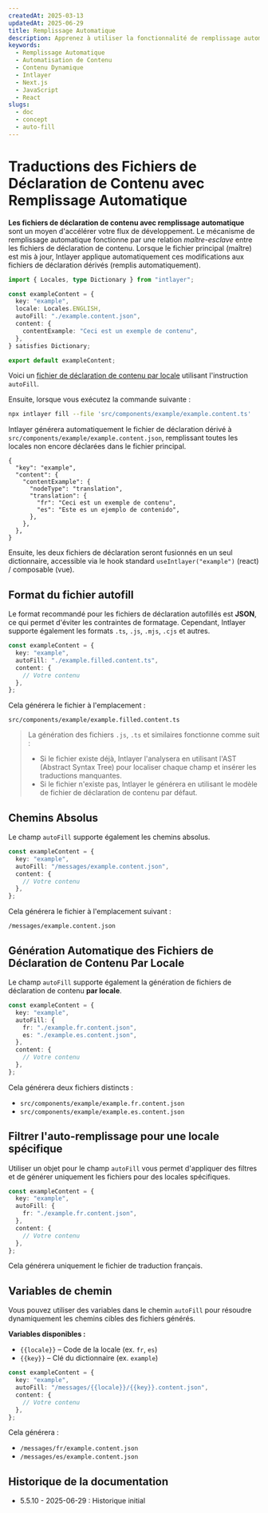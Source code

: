 ```yaml
---
createdAt: 2025-03-13
updatedAt: 2025-06-29
title: Remplissage Automatique
description: Apprenez à utiliser la fonctionnalité de remplissage automatique dans Intlayer pour peupler automatiquement le contenu basé sur des modèles prédéfinis. Suivez cette documentation pour implémenter efficacement les fonctionnalités de remplissage automatique dans votre projet.
keywords:
  - Remplissage Automatique
  - Automatisation de Contenu
  - Contenu Dynamique
  - Intlayer
  - Next.js
  - JavaScript
  - React
slugs:
  - doc
  - concept
  - auto-fill
---
```


# Traductions des Fichiers de Déclaration de Contenu avec Remplissage Automatique

**Les fichiers de déclaration de contenu avec remplissage automatique** sont un moyen d'accélérer votre flux de développement.
Le mécanisme de remplissage automatique fonctionne par une relation _maître-esclave_ entre les fichiers de déclaration de contenu. Lorsque le fichier principal (maître) est mis à jour, Intlayer applique automatiquement ces modifications aux fichiers de déclaration dérivés (remplis automatiquement).

```ts fileName="src/components/example/example.content.ts"
import { Locales, type Dictionary } from "intlayer";

const exampleContent = {
  key: "example",
  locale: Locales.ENGLISH,
  autoFill: "./example.content.json",
  content: {
    contentExample: "Ceci est un exemple de contenu",
  },
} satisfies Dictionary;

export default exampleContent;
```

Voici un [fichier de déclaration de contenu par locale](https://github.com/aymericzip/intlayer/blob/main/docs/docs/fr/per_locale_file.md) utilisant l'instruction `autoFill`.

Ensuite, lorsque vous exécutez la commande suivante :

```bash
npx intlayer fill --file 'src/components/example/example.content.ts'
```

Intlayer générera automatiquement le fichier de déclaration dérivé à `src/components/example/example.content.json`, remplissant toutes les locales non encore déclarées dans le fichier principal.

```json5 fileName="src/components/example/example.content.json"
{
  "key": "example",
  "content": {
    "contentExample": {
      "nodeType": "translation",
      "translation": {
        "fr": "Ceci est un exemple de contenu",
        "es": "Este es un ejemplo de contenido",
      },
    },
  },
}
```

Ensuite, les deux fichiers de déclaration seront fusionnés en un seul dictionnaire, accessible via le hook standard `useIntlayer("example")` (react) / composable (vue).

## Format du fichier autofill

Le format recommandé pour les fichiers de déclaration autofillés est **JSON**, ce qui permet d'éviter les contraintes de formatage. Cependant, Intlayer supporte également les formats `.ts`, `.js`, `.mjs`, `.cjs` et autres.

```ts fileName="src/components/example/example.content.ts"
const exampleContent = {
  key: "example",
  autoFill: "./example.filled.content.ts",
  content: {
    // Votre contenu
  },
};
```

Cela générera le fichier à l'emplacement :

```
src/components/example/example.filled.content.ts
```

> La génération des fichiers `.js`, `.ts` et similaires fonctionne comme suit :
>
> - Si le fichier existe déjà, Intlayer l'analysera en utilisant l'AST (Abstract Syntax Tree) pour localiser chaque champ et insérer les traductions manquantes.
> - Si le fichier n'existe pas, Intlayer le générera en utilisant le modèle de fichier de déclaration de contenu par défaut.

## Chemins Absolus

Le champ `autoFill` supporte également les chemins absolus.

```ts fileName="src/components/example/example.content.ts"
const exampleContent = {
  key: "example",
  autoFill: "/messages/example.content.json",
  content: {
    // Votre contenu
  },
};
```

Cela générera le fichier à l'emplacement suivant :

```
/messages/example.content.json
```

## Génération Automatique des Fichiers de Déclaration de Contenu Par Locale

Le champ `autoFill` supporte également la génération de fichiers de déclaration de contenu **par locale**.

```ts fileName="src/components/example/example.content.ts"
const exampleContent = {
  key: "example",
  autoFill: {
    fr: "./example.fr.content.json",
    es: "./example.es.content.json",
  },
  content: {
    // Votre contenu
  },
};
```

Cela générera deux fichiers distincts :

- `src/components/example/example.fr.content.json`
- `src/components/example/example.es.content.json`

## Filtrer l'auto-remplissage pour une locale spécifique

Utiliser un objet pour le champ `autoFill` vous permet d'appliquer des filtres et de générer uniquement les fichiers pour des locales spécifiques.

```ts fileName="src/components/example/example.content.ts"
const exampleContent = {
  key: "example",
  autoFill: {
    fr: "./example.fr.content.json",
  },
  content: {
    // Votre contenu
  },
};
```

Cela générera uniquement le fichier de traduction français.

## Variables de chemin

Vous pouvez utiliser des variables dans le chemin `autoFill` pour résoudre dynamiquement les chemins cibles des fichiers générés.

**Variables disponibles :**

- `{{locale}}` – Code de la locale (ex. `fr`, `es`)
- `{{key}}` – Clé du dictionnaire (ex. `example`)

```ts fileName="src/components/example/example.content.ts"
const exampleContent = {
  key: "example",
  autoFill: "/messages/{{locale}}/{{key}}.content.json",
  content: {
    // Votre contenu
  },
};
```

Cela générera :

- `/messages/fr/example.content.json`
- `/messages/es/example.content.json`

## Historique de la documentation

- 5.5.10 - 2025-06-29 : Historique initial
